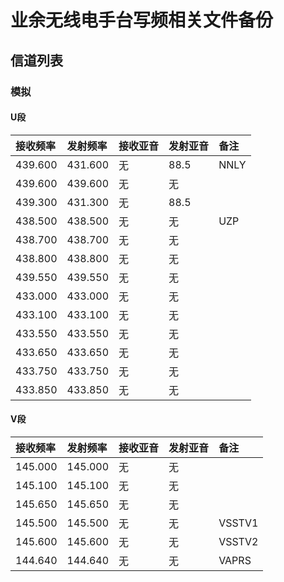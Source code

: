 # 业余无线电手台写频相关文件备份

## 信道列表

### 模拟

#### U段

| 接收频率 | 发射频率 | 接收亚音 | 发射亚音 | 备注 |
| :------ | :---- | :------ | :------ | :------ |
| 439.600 | 431.600 | 无 | 88.5 | NNLY |
| 439.600 | 439.600 | 无 | 无 |  |
| 439.300 | 431.300 | 无 | 88.5 | |
| 438.500 | 438.500 | 无 | 无 | UZP |
| 438.700 | 438.700 | 无 | 无 |  |
| 438.800 | 438.800 | 无 | 无 |  |
| 439.550 | 439.550 | 无 | 无 |  |
| 433.000 | 433.000 | 无 | 无 |  |
| 433.100 | 433.100 | 无 | 无 |  |
| 433.550 | 433.550 | 无 | 无 |  |
| 433.650 | 433.650 | 无 | 无 |  |
| 433.750 | 433.750 | 无 | 无 |  |
| 433.850 | 433.850 | 无 | 无 |  |

#### V段

| 接收频率 | 发射频率 | 接收亚音 | 发射亚音 | 备注 |
| :------ | :---- | :------ | :------ | :------ |
| 145.000 | 145.000 | 无 | 无 | |
| 145.100 | 145.100 | 无 | 无 |  |
| 145.650 | 145.650 | 无 | 无 |  |
| 145.500 | 145.500 | 无 | 无 | VSSTV1 |
| 145.600 | 145.600 | 无 | 无 | VSSTV2 |
| 144.640 | 144.640 | 无 | 无 | VAPRS |
